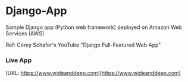 # Django-App

Sample Django app (Python web framework) deployed on Amazon Web Services (AWS)

Ref: Corey Schafer's YouTube "Django Full-Featured Web App"

### Live App

[URL: https://www.wideanddeep.com](https://www.wideanddeep.com)
